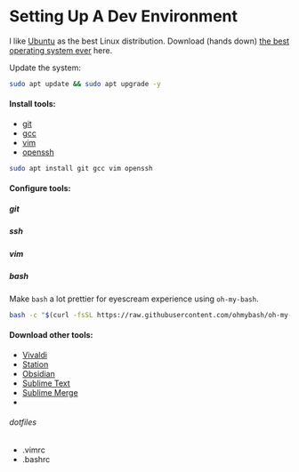 # Setting Up A Dev Environment

l like [Ubuntu](https://ubuntubudgie.org/downloads) as the best Linux distribution. Download (hands down) [the best operating system ever](https://ubuntubudgie.org/downloads) here.

Update the system:
```bash
sudo apt update && sudo apt upgrade -y
```

#### Install tools:
- [git](git.md)
- [gcc](gcc.md)
- [vim](vim.md)
- [openssh](ssh.md)
```bash
sudo apt install git gcc vim openssh
```

#### Configure tools:
##### git


##### ssh

##### vim

##### bash
Make `bash` a lot prettier for eyescream experience using `oh-my-bash`.
```bash
bash -c "$(curl -fsSL https://raw.githubusercontent.com/ohmybash/oh-my-bash/master/tools/install.sh)"
```
#### Download other tools:

- [Vivaldi](https://vivaldi.com)
- [Station](https://github.com/getstation/desktop-app/releases)
- [Obsidian](https://www.obsidian.md)
- [Sublime Text](https://www.sublimetext.com/download_thanks?target=x64-deb)
- [Sublime Merge](https://www.sublimemerge.com/download_thanks?target=x64-deb)
- 
###### dotfiles
- .vimrc
- .bashrc

